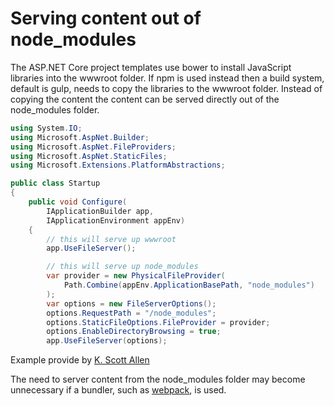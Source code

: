 Serving content out of node_modules
===================================

The ASP.NET Core project templates use bower to install JavaScript libraries into the wwwroot
folder. If npm is used instead then a build system, default is gulp, needs to copy the libraries
to the wwwroot folder. Instead of copying the content the content can be served directly out of the
node_modules folder.

```c#
using System.IO;
using Microsoft.AspNet.Builder;
using Microsoft.AspNet.FileProviders;
using Microsoft.AspNet.StaticFiles;
using Microsoft.Extensions.PlatformAbstractions;

public class Startup
{
    public void Configure(
        IApplicationBuilder app,
        IApplicationEnvironment appEnv)
    {
        // this will serve up wwwroot
        app.UseFileServer();

        // this will serve up node_modules
        var provider = new PhysicalFileProvider(
            Path.Combine(appEnv.ApplicationBasePath, "node_modules")
        );
        var options = new FileServerOptions();
        options.RequestPath = "/node_modules";
        options.StaticFileOptions.FileProvider = provider;
        options.EnableDirectoryBrowsing = true; 
        app.UseFileServer(options);

```
Example provide by [K. Scott
Allen](http://odetocode.com/blogs/scott/archive/2016/02/02/serving-up-node_modules-in-asp-net.aspx)

The need to server content from the node_modules folder may become unnecessary if a bundler, such as
[webpack](http://webpack.github.io/), is used.
